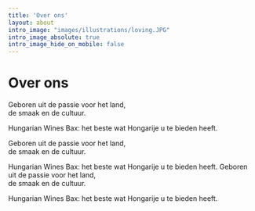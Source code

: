 ```yaml
---
title: 'Over ons'
layout: about
intro_image: "images/illustrations/loving.JPG"
intro_image_absolute: true
intro_image_hide_on_mobile: false
---
```

# Over ons

Geboren uit de passie voor het land,   
de smaak en de cultuur.  

Hungarian Wines Bax: het beste wat Hongarije u te bieden heeft.

Geboren uit de passie voor het land,   
de smaak en de cultuur.  

Hungarian Wines Bax: het beste wat Hongarije u te bieden heeft.
Geboren uit de passie voor het land,   
de smaak en de cultuur.  

Hungarian Wines Bax: het beste wat Hongarije u te bieden heeft.
